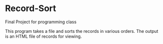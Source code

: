 # Record-Sort

Final Project for programming class

This program takes a file and sorts the records in various orders. The output is an HTML file of 
records for viewing. 
